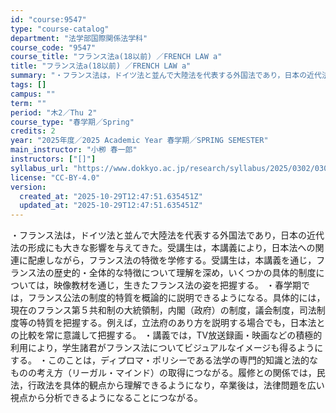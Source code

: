 ```yaml
---
id: "course:9547"
type: "course-catalog"
department: "法学部国際関係法学科"
course_code: "9547"
course_title: "フランス法a(18以前) ／FRENCH LAW a"
title: "フランス法a(18以前) ／FRENCH LAW a"
summary: "・フランス法は，ドイツ法と並んで大陸法を代表する外国法であり，日本の近代法の形成にも大きな影響を与えてきた。受講生は，本講義により，日本法への関連に配慮しながら，フランス法の特徴を学修する。受講生は，本講義を通じ，フランス法の歴史的・全体的…"
tags: []
campus: ""
term: ""
period: "木2／Thu 2"
course_type: "春学期／Spring"
credits: 2
year: "2025年度／2025 Academic Year 春学期／SPRING SEMESTER"
main_instructor: "小栁 春一郎"
instructors: ["[]"]
syllabus_url: "https://www.dokkyo.ac.jp/research/syllabus/2025/0302/0302_09547_ja_JP.html"
license: "CC-BY-4.0"
version:
  created_at: "2025-10-29T12:47:51.635451Z"
  updated_at: "2025-10-29T12:47:51.635451Z"
---
```

・フランス法は，ドイツ法と並んで大陸法を代表する外国法であり，日本の近代法の形成にも大きな影響を与えてきた。受講生は，本講義により，日本法への関連に配慮しながら，フランス法の特徴を学修する。受講生は，本講義を通じ，フランス法の歴史的・全体的な特徴について理解を深め，いくつかの具体的制度については，映像教材を通じ，生きたフランス法の姿を把握する。 ・春学期では，フランス公法の制度的特質を概論的に説明できるようになる。具体的には，現在のフランス第５共和制の大統領制，内閣（政府）の制度，議会制度，司法制度等の特質を把握する。例えば，立法府のあり方を説明する場合でも，日本法との比較を常に意識して把握する。 ・講義では，TV放送録画・映画などの積極的利用により，学生諸君がフランス法についてビジュアルなイメージも得るようにする。 ・このことは，ディプロマ・ポリシーである法学の専門的知識と法的なものの考え方（リーガル・マインド）の取得につながる。履修との関係では，民法，行政法を具体的観点から理解できるようになり，卒業後は，法律問題を広い視点から分析できるようになることにつながる。
